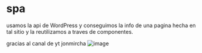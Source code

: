 # spa
usamos la api de WordPress y conseguimos la info de una pagina hecha en tal sitio y la reutilizamos a traves de componentes. 


gracias al canal de yt jonmircha
![image](https://user-images.githubusercontent.com/66080281/109042420-f151f780-76ae-11eb-9e03-8833bc8e43b1.png)

